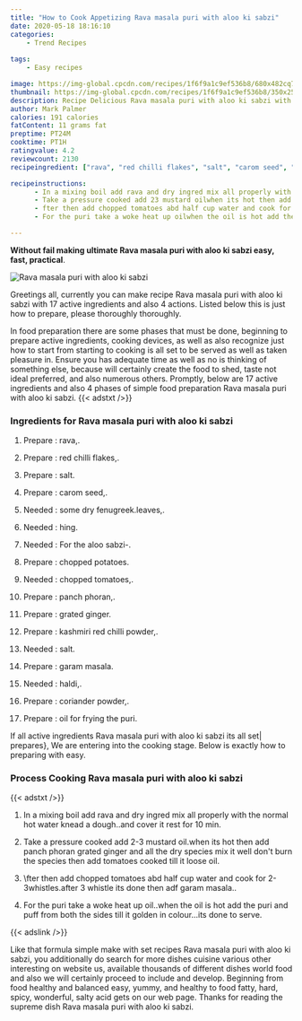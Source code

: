 ```yaml
---
title: "How to Cook Appetizing Rava masala puri with aloo ki sabzi"
date: 2020-05-18 18:16:10
categories:
    - Trend Recipes
    
tags:
    - Easy recipes

image: https://img-global.cpcdn.com/recipes/1f6f9a1c9ef536b8/680x482cq70/rava-masala-puri-with-aloo-ki-sabzi-recipe-main-photo.jpg
thumbnail: https://img-global.cpcdn.com/recipes/1f6f9a1c9ef536b8/350x250cq70/rava-masala-puri-with-aloo-ki-sabzi-recipe-main-photo.jpg
description: Recipe Delicious Rava masala puri with aloo ki sabzi with 17 ingredients and 4 stages of easy cooking.
author: Mark Palmer
calories: 191 calories
fatContent: 11 grams fat
preptime: PT24M
cooktime: PT1H
ratingvalue: 4.2
reviewcount: 2130
recipeingredient: ["rava", "red chilli flakes", "salt", "carom seed", "some dry fenugreekleaves", "hing", "For the aloo sabzi", "chopped potatoes", "chopped tomatoes", "panch phoran", "grated ginger", "kashmiri red chilli powder", "salt", "garam masala", "haldi", "coriander powder", "oil for frying the puri"]

recipeinstructions: 
      - In a mixing boil add rava and dry ingred mix all properly with the normal hot water knead a doughand cover it rest for 10 min 
      - Take a pressure cooked add 23 mustard oilwhen its hot then add panch phoran grated ginger and all the dry species mix it well dont burn the species then add tomatoes cooked till it loose oil 
      - fter then add chopped tomatoes abd half cup water and cook for 23whistlesafter 3 whistle its done then adf garam masala 
      - For the puri take a woke heat up oilwhen the oil is hot add the puri and puff from both the sides till it golden in colourits done to serve

---
```




**Without fail making ultimate Rava masala puri with aloo ki sabzi easy, fast, practical**. 


![Rava masala puri with aloo ki sabzi](https://img-global.cpcdn.com/recipes/1f6f9a1c9ef536b8/680x482cq70/rava-masala-puri-with-aloo-ki-sabzi-recipe-main-photo.jpg "Rava masala puri with aloo ki sabzi")




Greetings all, currently you can make recipe Rava masala puri with aloo ki sabzi with 17 active ingredients and also 4 actions. Listed below this is just how to prepare, please thoroughly thoroughly.

In food preparation there are some phases that must be done, beginning to prepare active ingredients, cooking devices, as well as also recognize just how to start from starting to cooking is all set to be served as well as taken pleasure in. Ensure you has adequate time as well as no is thinking of something else, because will certainly create the food to shed, taste not ideal preferred, and also numerous others. Promptly, below are 17 active ingredients and also 4 phases of simple food preparation Rava masala puri with aloo ki sabzi.
{{< adstxt />}}

### Ingredients for Rava masala puri with aloo ki sabzi


1. Prepare  : rava,.

1. Prepare  : red chilli flakes,.

1. Prepare  : salt.

1. Prepare  : carom seed,.

1. Needed  : some dry fenugreek.leaves,.

1. Needed  : hing.

1. Needed  : For the aloo sabzi-.

1. Prepare  : chopped potatoes.

1. Needed  : chopped tomatoes,.

1. Prepare  : panch phoran,.

1. Prepare  : grated ginger.

1. Prepare  : kashmiri red chilli powder,.

1. Needed  : salt.

1. Prepare  : garam masala.

1. Needed  : haldi,.

1. Prepare  : coriander powder,.

1. Prepare  : oil for frying the puri.



If all active ingredients Rava masala puri with aloo ki sabzi its all set| prepares}, We are entering into the cooking stage. Below is exactly how to preparing with easy.

### Process Cooking Rava masala puri with aloo ki sabzi

{{< adstxt />}}


1. In a mixing boil add rava and dry ingred mix all properly with the normal hot water knead a dough..and cover it rest for 10 min.



1. Take a pressure cooked add 2-3 mustard oil.when its hot then add panch phoran grated ginger and all the dry species mix it well don&#39;t burn the species then add tomatoes cooked till it loose oil.



1. \fter then add chopped tomatoes abd half cup water and cook for 2-3whistles.after 3 whistle its done then adf garam masala..



1. For the puri take a woke heat up oil..when the oil is hot add the puri and puff from both the sides till it golden in colour...its done to serve.





{{< adslink />}}

Like that formula simple make with set recipes Rava masala puri with aloo ki sabzi, you additionally do search for more dishes cuisine various other interesting on website us, available thousands of different dishes world food and also we will certainly proceed to include and develop. Beginning from food healthy and balanced easy, yummy, and healthy to food fatty, hard, spicy, wonderful, salty acid gets on our web page. Thanks for reading the supreme dish Rava masala puri with aloo ki sabzi.
